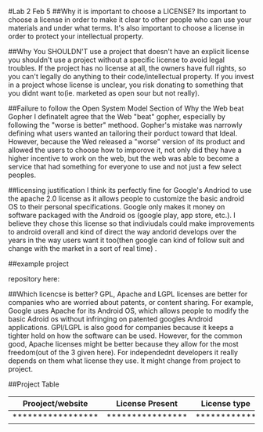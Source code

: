 #Lab 2 Feb 5
##Why it is important to choose a LICENSE?
 Its important to choose a license in order to make it clear to other people who can use your materials and under what terms.
It's also important to choose a license in order to protect your intellectual property.

##Why You SHOULDN'T use a project that doesn't have an explicit license
you shouldn't use a project without a specific license to avoid legal troubles. If the project has no license at all, the owners have full rights, so you can't legally do anything to their code/intellectual property. If you invest in a project whose license is unclear, you risk donating to something that you didnt want to(ie. marketed as open sour but not really).

##Failure to follow the Open System Model Section of Why the Web beat Gopher
I definatelt agree that the Web "beat" gopher, especially by following the "worse is better" methood. Gopher's mistake was narrowly defining what users wanted an tailoring their porduct toward that Ideal. However, because the Wed released a "worse" version of its product and allowed the users to choose how to imporove it, not only did they have a higher incentive to work on the web, but the web was able to become a service that had something for everyone to use and not just a few select peoples.

##licensing justification
I think its perfectly fine for Google's Andriod to use the apache 2.0 license as it allows people to customize the basic android OS to their personal specifications. Google only makes it money on software packaged with the Android os (google play, app store, etc.). I believe they chose this license so that indiviudals could make improvements to android overall and kind of direct the way andorid develops over the years in the way users want it too(then google can kind of follow suit and change with the market in a sort of real time) .

##example project


repository here:

##Which licencse is better?
GPL, Apache and LGPL licenses are better for companies who  are worried about patents, or content sharing. For example, Google uses Apache for its Android OS, which allows people to modify the basic Adroid os without infringing on patented googles Android applications. GPl/LGPL  is also good for companies because it keeps a tighter hold on how the software can be used. However, for the common good, Apache licenses might be better because they allow for the most freedom(out of the 3 given here). For independednt developers it really depends on them what license they use. It might change from project to project.   

##Project Table

Prooject/website | License Present| License type
-----------------| ---------------|-------------
*****************|****************|************

